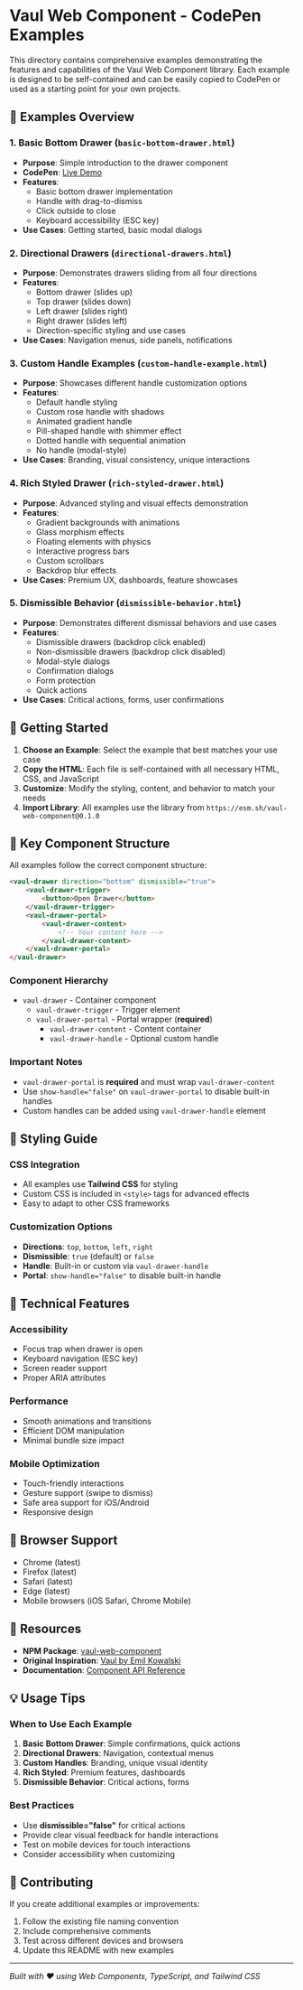 # Vaul Web Component - CodePen Examples

This directory contains comprehensive examples demonstrating the features and capabilities of the Vaul Web Component library. Each example is designed to be self-contained and can be easily copied to CodePen or used as a starting point for your own projects.

## 📁 Examples Overview

### 1. Basic Bottom Drawer (`basic-bottom-drawer.html`)

- **Purpose**: Simple introduction to the drawer component
- **CodePen**: [Live Demo](https://codepen.io/bahaha/pen/GgpREpX)
- **Features**:
    - Basic bottom drawer implementation
    - Handle with drag-to-dismiss
    - Click outside to close
    - Keyboard accessibility (ESC key)
- **Use Cases**: Getting started, basic modal dialogs

### 2. Directional Drawers (`directional-drawers.html`)

- **Purpose**: Demonstrates drawers sliding from all four directions
- **Features**:
    - Bottom drawer (slides up)
    - Top drawer (slides down)
    - Left drawer (slides right)
    - Right drawer (slides left)
    - Direction-specific styling and use cases
- **Use Cases**: Navigation menus, side panels, notifications

### 3. Custom Handle Examples (`custom-handle-example.html`)

- **Purpose**: Showcases different handle customization options
- **Features**:
    - Default handle styling
    - Custom rose handle with shadows
    - Animated gradient handle
    - Pill-shaped handle with shimmer effect
    - Dotted handle with sequential animation
    - No handle (modal-style)
- **Use Cases**: Branding, visual consistency, unique interactions

### 4. Rich Styled Drawer (`rich-styled-drawer.html`)

- **Purpose**: Advanced styling and visual effects demonstration
- **Features**:
    - Gradient backgrounds with animations
    - Glass morphism effects
    - Floating elements with physics
    - Interactive progress bars
    - Custom scrollbars
    - Backdrop blur effects
- **Use Cases**: Premium UX, dashboards, feature showcases

### 5. Dismissible Behavior (`dismissible-behavior.html`)

- **Purpose**: Demonstrates different dismissal behaviors and use cases
- **Features**:
    - Dismissible drawers (backdrop click enabled)
    - Non-dismissible drawers (backdrop click disabled)
    - Modal-style dialogs
    - Confirmation dialogs
    - Form protection
    - Quick actions
- **Use Cases**: Critical actions, forms, user confirmations

## 🚀 Getting Started

1. **Choose an Example**: Select the example that best matches your use case
2. **Copy the HTML**: Each file is self-contained with all necessary HTML, CSS, and JavaScript
3. **Customize**: Modify the styling, content, and behavior to match your needs
4. **Import Library**: All examples use the library from `https://esm.sh/vaul-web-component@0.1.0`

## 🎯 Key Component Structure

All examples follow the correct component structure:

```html
<vaul-drawer direction="bottom" dismissible="true">
    <vaul-drawer-trigger>
        <button>Open Drawer</button>
    </vaul-drawer-trigger>
    <vaul-drawer-portal>
        <vaul-drawer-content>
            <!-- Your content here -->
        </vaul-drawer-content>
    </vaul-drawer-portal>
</vaul-drawer>
```

### Component Hierarchy

- `vaul-drawer` - Container component
    - `vaul-drawer-trigger` - Trigger element
    - `vaul-drawer-portal` - Portal wrapper (**required**)
        - `vaul-drawer-content` - Content container
        - `vaul-drawer-handle` - Optional custom handle

### Important Notes

- `vaul-drawer-portal` is **required** and must wrap `vaul-drawer-content`
- Use `show-handle="false"` on `vaul-drawer-portal` to disable built-in handles
- Custom handles can be added using `vaul-drawer-handle` element

## 🎨 Styling Guide

### CSS Integration

- All examples use **Tailwind CSS** for styling
- Custom CSS is included in `<style>` tags for advanced effects
- Easy to adapt to other CSS frameworks

### Customization Options

- **Directions**: `top`, `bottom`, `left`, `right`
- **Dismissible**: `true` (default) or `false`
- **Handle**: Built-in or custom via `vaul-drawer-handle`
- **Portal**: `show-handle="false"` to disable built-in handle

## 🔧 Technical Features

### Accessibility

- Focus trap when drawer is open
- Keyboard navigation (ESC key)
- Screen reader support
- Proper ARIA attributes

### Performance

- Smooth animations and transitions
- Efficient DOM manipulation
- Minimal bundle size impact

### Mobile Optimization

- Touch-friendly interactions
- Gesture support (swipe to dismiss)
- Safe area support for iOS/Android
- Responsive design

## 📱 Browser Support

- Chrome (latest)
- Firefox (latest)
- Safari (latest)
- Edge (latest)
- Mobile browsers (iOS Safari, Chrome Mobile)

## 🔗 Resources

- **NPM Package**: [vaul-web-component](https://www.npmjs.com/package/vaul-web-component)
- **Original Inspiration**: [Vaul by Emil Kowalski](https://github.com/emilkowalski/vaul)
- **Documentation**: [Component API Reference](../README.md)

## 💡 Usage Tips

### When to Use Each Example

1. **Basic Bottom Drawer**: Simple confirmations, quick actions
2. **Directional Drawers**: Navigation, contextual menus
3. **Custom Handles**: Branding, unique visual identity
4. **Rich Styled**: Premium features, dashboards
5. **Dismissible Behavior**: Critical actions, forms

### Best Practices

- Use **dismissible="false"** for critical actions
- Provide clear visual feedback for handle interactions
- Test on mobile devices for touch interactions
- Consider accessibility when customizing

## 🤝 Contributing

If you create additional examples or improvements:

1. Follow the existing file naming convention
2. Include comprehensive comments
3. Test across different devices and browsers
4. Update this README with new examples

---

_Built with ❤️ using Web Components, TypeScript, and Tailwind CSS_
